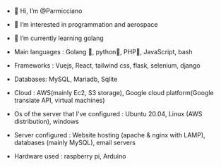 - 👋 Hi, I’m @Parmicciano
- 👀 I’m interested in programmation and aerospace
- 🌱 I’m currently learning golang 

- Main languages : Golang 🚀, python🐍, PHP🐘, JavaScript, bash

- Frameworks : Vuejs, React, tailwind css, flask, selenium, django

- Databases: MySQL, Mariadb, Sqlite

- Cloud : AWS(mainly Ec2, S3 storage), Google cloud platform(Google translate API, virtual machines)

- Os of the server that I've configured : Ubuntu 20.04, Linux (AWS distribution), windows

- Server configured : Website hosting (apache & nginx with LAMP), databases (mainly MySQL), email servers 

- Hardware used : raspberry pi, Arduino

